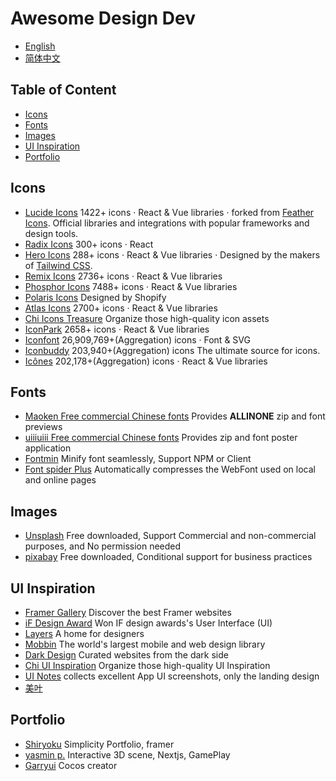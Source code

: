 # Awesome Design Dev

- [English](https://github.com/yikZero/Awesome-Design-Dev/blob/main/README.md)
- [简体中文](https://github.com/yikZero/Awesome-Design-Dev/blob/main/README.zh-CN.md)

## Table of Content

- [Icons](#icons)
- [Fonts](#fonts)
- [Images](#images)
- [UI Inspiration](#ui-inspiration)
- [Portfolio](#portfolio)

<article id="icons">

## Icons

- [Lucide Icons](https://lucide.dev/) 1422+ icons · React & Vue libraries · forked from [Feather Icons](https://github.com/feathericons/feather). Official libraries and integrations with popular frameworks and design tools.
- [Radix Icons](https://www.radix-ui.com/icons) 300+ icons · React
- [Hero Icons](https://heroicons.com/) 288+ icons · React & Vue libraries · Designed by the makers of [Tailwind CSS](https://tailwindcss.com/).
- [Remix Icons](https://remixicon.com/) 2736+ icons · React & Vue libraries
- [Phosphor Icons](https://phosphoricons.com/) 7488+ icons · React & Vue libraries
- [Polaris Icons](https://polaris.shopify.com/icons) Designed by Shopify
- [Atlas Icons](https://atlasicons.vectopus.com/) 2700+ icons · React & Vue libraries
- [Chi Icons Treasure](https://uxchi.notion.site/0d118e226bf2439a9641127149b16361?v=4275064af9ab4692bc58a3e72795c770) Organize those high-quality icon assets
- [IconPark](https://iconpark.oceanengine.com/) 2658+ icons · React & Vue libraries
- [Iconfont](https://www.iconfont.cn/) 26,909,769+(Aggregation) icons · Font & SVG
- [Iconbuddy](https://iconbuddy.app/) 203,940+(Aggregation) icons The ultimate source for icons.
- [Icônes](https://icones.js.org/) 202,178+(Aggregation) icons · React & Vue libraries

</article>

<article id="fonts">

## Fonts

- [Maoken Free commercial Chinese fonts](https://www.maoken.com/all-fonts) Provides **ALLINONE** zip and font previews
- [uiiiuiii Free commercial Chinese fonts](https://uiiiuiii.com/tool/typeface) Provides zip and font poster application
- [Fontmin](https://github.com/ecomfe/fontmin) Minify font seamlessly, Support NPM or Client
- [Font spider Plus](https://github.com/allanguys/font-spider-plus) Automatically compresses the WebFont used on local and online pages

</article>

<article id="images">

## Images

- [Unsplash](https://unsplash.com/) Free downloaded, Support Commercial and non-commercial purposes, and No permission needed
- [pixabay](https://pixabay.com/) Free downloaded, Conditional support for business practices

</article>

<article id="ui-inspiration">

## UI Inspiration

- [Framer Gallery](https://www.framer.com/gallery/) Discover the best Framer websites
- [iF Design Award](https://ifdesign.com/en/winner-ranking/winner-overview/?awardId=2&disciplineId=20&sort=desc) Won IF design awards's User Interface (UI)
- [Layers](https://layers.to/) A home for designers
- [Mobbin](https://mobbin.com/browse/ios/apps) The world's largest mobile and web design library
- [Dark Design](https://www.dark.design/) Curated websites from the dark side
- [Chi UI Inspiration](https://uxchi.notion.site/UI-Inspiration-881b4c0179a74935a3f607ad3521cdb5) Organize those high-quality UI Inspiration
- [UI Notes](https://uinotes.com/) collects excellent App UI screenshots, only the landing design
- [美叶](https://www.meiye.art/) 

</article>

<article id="portfolio">

## Portfolio

- [Shiryoku](https://shiryoku.framer.website/) Simplicity Portfolio, framer
- [yasmin p.](https://www.yasmins.site/) Interactive 3D scene, Nextjs, GamePlay
- [Garryui](https://garryui.cn/) Cocos creator

</article>